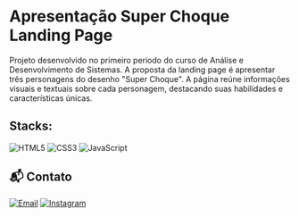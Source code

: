 # Apresentação Super Choque Landing Page 
Projeto desenvolvido no primeiro período do curso de Análise e Desenvolvimento de Sistemas. A proposta da landing page é apresentar três personagens do desenho "Super Choque". A página reúne informações visuais e textuais sobre cada personagem, destacando suas habilidades e características únicas.

## Stacks:

![HTML5](https://img.shields.io/badge/HTML5-E34F26?style=for-the-badge&logo=html5&logoColor=white)
![CSS3](https://img.shields.io/badge/CSS3-1572B6?style=for-the-badge&logo=css3&logoColor=white)
![JavaScript](https://img.shields.io/badge/JavaScript-F7DF1E?style=for-the-badge&logo=javascript&logoColor=black)

## 📬 Contato

[![Email](https://img.shields.io/badge/E--mail-D14836?style=for-the-badge&logo=gmail&logoColor=white)](mailto:tiagocarvalhobnb@gmail.com)
[![Instagram](https://img.shields.io/badge/@tiagoocarvalhoz-E4405F?style=for-the-badge&logo=instagram&logoColor=white)](https://instagram.com/tiagoocarvalhoz)
